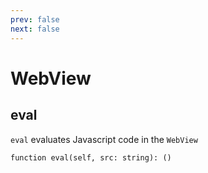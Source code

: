 ```yaml
---
prev: false
next: false
---
```


# WebView

## eval <Badge text="Method"/>

`eval` evaluates Javascript code in the `WebView`

```luau
function eval(self, src: string): ()
```
